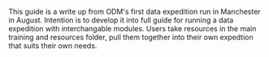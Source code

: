 This guide is a write up from ODM's first data expedition run in Manchester in August.
Intention is to develop it into full guide for running a data expedition with interchangable modules. Users take resources in the main training and resources folder, pull them together into their own expedtion that suits their own needs.
